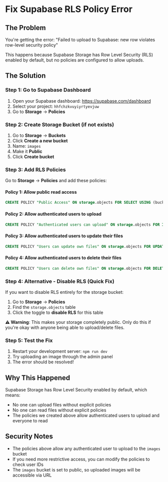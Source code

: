 # Fix Supabase RLS Policy Error

## The Problem

You're getting the error: "Failed to upload to Supabase: new row violates row-level security policy"

This happens because Supabase Storage has Row Level Security (RLS) enabled by default, but no policies are configured to allow uploads.

## The Solution

### Step 1: Go to Supabase Dashboard

1. Open your Supabase dashboard: https://supabase.com/dashboard
2. Select your project: `hhfchzkvuyiyrtyevjuw`
3. Go to **Storage** → **Policies**

### Step 2: Create Storage Bucket (if not exists)

1. Go to **Storage** → **Buckets**
2. Click **Create a new bucket**
3. Name: `images`
4. Make it **Public**
5. Click **Create bucket**

### Step 3: Add RLS Policies

Go to **Storage** → **Policies** and add these policies:

#### Policy 1: Allow public read access

```sql
CREATE POLICY "Public Access" ON storage.objects FOR SELECT USING (bucket_id = 'images');
```

#### Policy 2: Allow authenticated users to upload

```sql
CREATE POLICY "Authenticated users can upload" ON storage.objects FOR INSERT WITH CHECK (bucket_id = 'images');
```

#### Policy 3: Allow authenticated users to update their files

```sql
CREATE POLICY "Users can update own files" ON storage.objects FOR UPDATE USING (bucket_id = 'images');
```

#### Policy 4: Allow authenticated users to delete their files

```sql
CREATE POLICY "Users can delete own files" ON storage.objects FOR DELETE USING (bucket_id = 'images');
```

### Step 4: Alternative - Disable RLS (Quick Fix)

If you want to disable RLS entirely for the storage bucket:

1. Go to **Storage** → **Policies**
2. Find the `storage.objects` table
3. Click the toggle to **disable RLS** for this table

**⚠️ Warning**: This makes your storage completely public. Only do this if you're okay with anyone being able to upload/delete files.

### Step 5: Test the Fix

1. Restart your development server: `npm run dev`
2. Try uploading an image through the admin panel
3. The error should be resolved!

## Why This Happened

Supabase Storage has Row Level Security enabled by default, which means:

- No one can upload files without explicit policies
- No one can read files without explicit policies
- The policies we created above allow authenticated users to upload and everyone to read

## Security Notes

- The policies above allow any authenticated user to upload to the `images` bucket
- If you need more restrictive access, you can modify the policies to check user IDs
- The `images` bucket is set to public, so uploaded images will be accessible via URL
